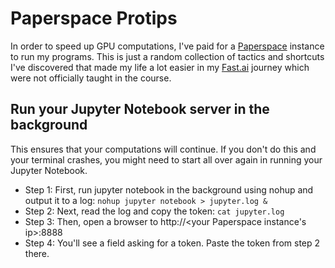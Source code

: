 # Paperspace Protips

In order to speed up GPU computations, I've paid for a [Paperspace](http://www.paperspace.com) instance to run my programs.  This is just a random collection of tactics and shortcuts I've discovered that made my life a lot easier in my [Fast.ai](http://course.fast.ai) journey which were not officially taught in the course.

## Run your Jupyter Notebook server in the background

This ensures that your computations will continue. If you don't do this and your terminal crashes, you might need to start all over again in running your Jupyter Notebook.

- Step 1: First, run jupyter notebook in the background using nohup and output it to a log: ```nohup jupyter notebook > jupyter.log &```
- Step 2: Next, read the log and copy the token: ```cat jupyter.log```
- Step 3: Then, open a browser to http://<your Paperspace instance's ip>:8888
- Step 4: You'll see a field asking for a token. Paste the token from step 2 there.
